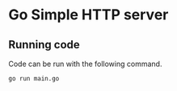 # Go Simple HTTP server



## Running code

Code can be run with the following command.

```
go run main.go
```
